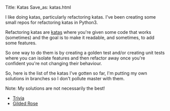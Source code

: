 Title: Katas
Save_as: katas.html

I like doing katas, particularly refactoring katas. I've been creating some
small repos for refactoring katas in Python3.

Refactoring katas are [katas](https://en.wikipedia.org/wiki/Kata_(programming))
where you're given some code that works (sometimes) and the goal is to make it
readable, and sometimes, to add some features.

So one way to do them is by creating a golden test and/or creating unit tests
where you can isolate features and then refactor away once you're confident
you're not changing their behaviour.

So, here is the list of the katas I've gotten so far, I'm putting my own
solutions in branches so I don't pollute master with them.

Note: My solutions are not necessarily the best!

- [Trivia](https://github.com/LuRsT/trivia_kata)
- [Gilded Rose](https://github.com/LuRsT/gilded_rose_kata)

